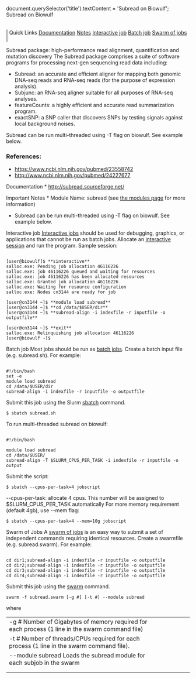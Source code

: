 

document.querySelector('title').textContent = 'Subread on Biowulf';
Subread on Biowulf


|  |
| --- |
| 
Quick Links
[Documentation](#doc)
[Notes](#notes)
[Interactive job](#int) 
[Batch job](#sbatch) 
[Swarm of jobs](#swarm) 
 |


Subread package: high-performance read alignment, quantification and mutation discovery
 The Subread package comprises a suite of software programs for processing next-gen sequencing read data including:


* Subread: an accurate and efficient aligner for 
 mapping both genomic DNA-seq reads and RNA-seq reads (for the purpose 
 of expression analysis).
* Subjunc: an RNA-seq aligner suitable for all purposes 
 of RNA-seq analyses.
* featureCounts: a highly efficient and accurate 
 read summarization program.
* exactSNP: a SNP caller that discovers SNPs by testing signals against local background noises.


Subread can be run multi-threaded using -T flag on biowulf. See example below.
### References:

 * <https://www.ncbi.nlm.nih.gov/pubmed/23558742>
* <http://www.ncbi.nlm.nih.gov/pubmed/24227677>


Documentation * <http://subread.sourceforge.net/>


Important Notes * Module Name: subread (see [the 
 modules page](/apps/modules.html) for more information) 
 * Subread can be run multi-threaded using -T flag on biowulf. See example 
 below.



Interactive job
[Interactive jobs](/docs/userguide.html#int) should be used for debugging, graphics, or applications that cannot be run as batch jobs.
Allocate an [interactive session](/docs/userguide.html#int) and run the program. Sample session:



```

[user@biowulf]$ **sinteractive**
salloc.exe: Pending job allocation 46116226
salloc.exe: job 46116226 queued and waiting for resources
salloc.exe: job 46116226 has been allocated resources
salloc.exe: Granted job allocation 46116226
salloc.exe: Waiting for resource configuration
salloc.exe: Nodes cn3144 are ready for job

[user@cn3144 ~]$ **module load subread**
[user@cn3144 ~]$ **cd /data/$USER/dir**
[user@cn3144 ~]$ **subread-align -i indexfile -r inputfile -o outputfile**

[user@cn3144 ~]$ **exit**
salloc.exe: Relinquishing job allocation 46116226
[user@biowulf ~]$

```


Batch job
Most jobs should be run as [batch jobs](/docs/userguide.html#submit). Create a batch input file (e.g. subread.sh). For example:



```

#!/bin/bash
set -e
module load subread
cd /data/$USER/dir
subread-align -i indexfile -r inputfile -o outputfile
```

Submit this job using the Slurm [sbatch](/docs/userguide.html) command.



```
$ sbatch subread.sh
```

To run multi-threaded subread on biowulf:



```

#!/bin/bash

module load subread
cd /data/$USER/
subread-align -T $SLURM_CPUS_PER_TASK -i indexfile -r inputfile -o output
```


Submit the script:
 
```
$ sbatch --cpus-per-task=4 jobscript
```


 --cpus-per-task: allocate 4 cpus. This number will be assigned to $SLURM\_CPUS\_PER\_TASK automatically 
 For more memory requirement (default 4gb), use --mem flag: 
 
```
$ sbatch --cpus-per-task=4 --mem=10g jobscript
```

Swarm of Jobs 
A [swarm of jobs](/apps/swarm.html) is an easy way to submit a set of independent commands requiring identical resources.
Create a swarmfile (e.g. subread.swarm). For example:



```

cd dir1;subread-align -i indexfile -r inputfile -o outputfile
cd dir2;subread-align -i indexfile -r inputfile -o outputfile
cd dir3;subread-align -i indexfile -r inputfile -o outputfile
cd dir4;subread-align -i indexfile -r inputfile -o outputfile

```

Submit this job using the [swarm](/apps/swarm.html) command.



```
swarm -f subread.swarm [-g #] [-t #] --module subread
```

where


|  |  |  |  |  |  |
| --- | --- | --- | --- | --- | --- |
| -g *#*  Number of Gigabytes of memory required for each process (1 line in the swarm command file)
 | -t *#* Number of threads/CPUs required for each process (1 line in the swarm command file).
 | --module subread Loads the subread module for each subjob in the swarm  | |
 | |
 | |




















